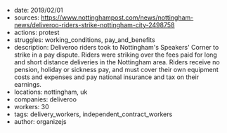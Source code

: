 - date: 2019/02/01
- sources: https://www.nottinghampost.com/news/nottingham-news/deliveroo-riders-strike-nottingham-city-2498758
- actions: protest
- struggles: working_conditions, pay_and_benefits
- description: Deliveroo riders took to Nottingham's Speakers' Corner to strike in a pay dispute. Riders were striking over the fees paid for long and short distance deliveries in the Nottingham area. Riders receive no pension, holiday or sickness pay, and must cover their own equipment costs and expenses and pay national insurance and tax on their earnings.
- locations: nottingham, uk
- companies: deliveroo
- workers: 30
- tags: delivery_workers, independent_contract_workers
- author: organizejs

